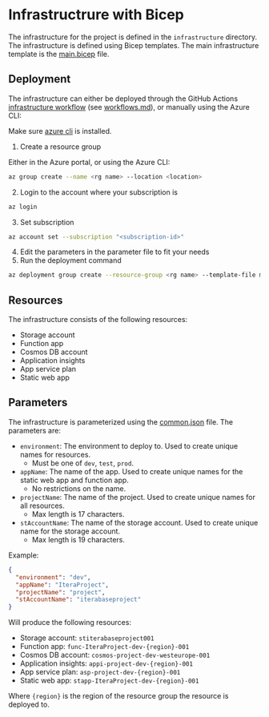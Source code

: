 # Infrastructrure with Bicep

The infrastructure for the project is defined in the `infrastructure` directory. The infrastructure is defined using Bicep templates. The main infrastructure template is the [main.bicep](../infrastructure/main.bicep) file.

## Deployment

The infrastructure can either be deployed through the GitHub Actions [infrastructure workflow](../.github/workflows/verify-or-deploy-infrastructure.yaml) (see [workflows.md](./infrastructure.md)), or manually using the Azure CLI:

Make sure [azure cli](https://learn.microsoft.com/en-us/cli/azure/install-azure-cli) is installed.


1. Create a resource group

Either in the Azure portal, or using the Azure CLI:

```bash
az group create --name <rg name> --location <location>
```

2. Login to the account where your subscription is

```bash
az login
```

3. Set subscription

```bash
az account set --subscription "<subscription-id>"
```

4. Edit the parameters in the parameter file to fit your needs
5. Run the deployment command

```bash
az deployment group create --resource-group <rg name> --template-file main.bicep --parameters ./parameters/common.json
```

## Resources

The infrastructure consists of the following resources:

- Storage account
- Function app
- Cosmos DB account
- Application insights
- App service plan
- Static web app

## Parameters

The infrastructure is parameterized using the [common.json](../infrastructure/parameters/common.json) file. The parameters are:

- `environment`: The environment to deploy to. Used to create unique names for resources.
  - Must be one of `dev`, `test`, `prod`.
- `appName`: The name of the app. Used to create unique names for the static web app and function app.
  - No restrictions on the name.
- `projectName`: The name of the project. Used to create unique names for all resources.
  - Max length is 17 characters.
- `stAccountName`: The name of the storage account. Used to create unique name for the storage account.
  - Max length is 19 characters.

Example:

```json
{
  "environment": "dev",
  "appName": "IteraProject",
  "projectName": "project",
  "stAccountName": "iterabaseproject"
}
```

Will produce the following resources:

- Storage account: `stiterabaseproject001`
- Function app: `func-IteraProject-dev-{region}-001`
- Cosmos DB account: `cosmos-project-dev-westeurope-001`
- Application insights: `appi-project-dev-{region}-001`
- App service plan: `asp-project-dev-{region}-001`
- Static web app: `stapp-IteraProject-dev-{region}-001`

Where `{region}` is the region of the resource group the resource is deployed to.
